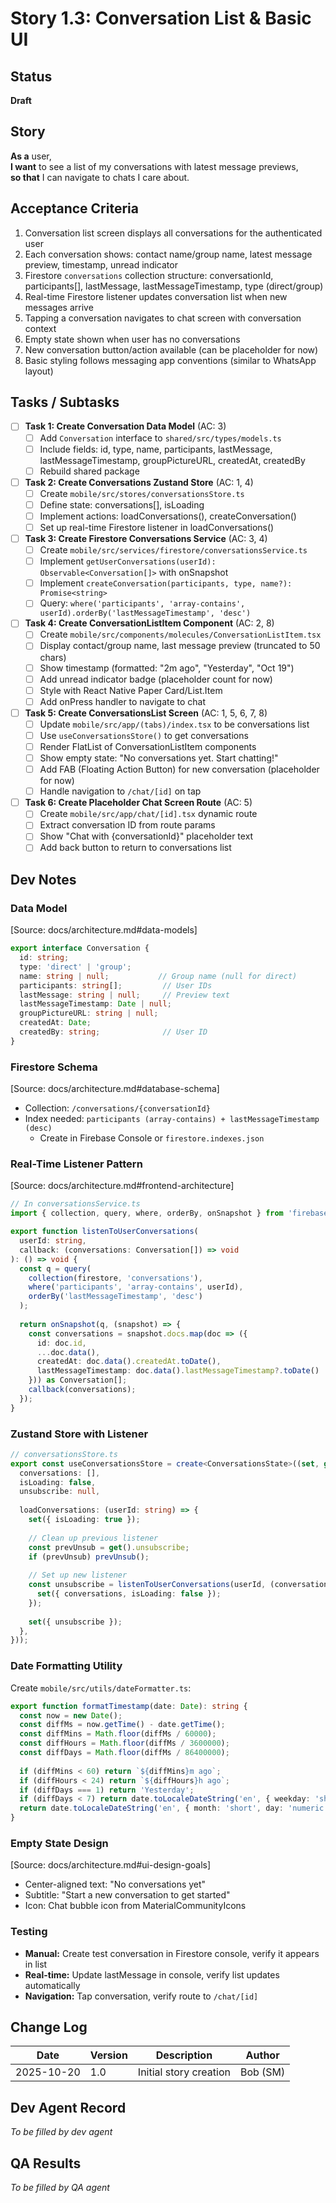 # Story 1.3: Conversation List & Basic UI

## Status
**Draft**

## Story

**As a** user,  
**I want** to see a list of my conversations with latest message previews,  
**so that** I can navigate to chats I care about.

## Acceptance Criteria

1. Conversation list screen displays all conversations for the authenticated user
2. Each conversation shows: contact name/group name, latest message preview, timestamp, unread indicator
3. Firestore `conversations` collection structure: conversationId, participants[], lastMessage, lastMessageTimestamp, type (direct/group)
4. Real-time Firestore listener updates conversation list when new messages arrive
5. Tapping a conversation navigates to chat screen with conversation context
6. Empty state shown when user has no conversations
7. New conversation button/action available (can be placeholder for now)
8. Basic styling follows messaging app conventions (similar to WhatsApp layout)

## Tasks / Subtasks

- [ ] **Task 1: Create Conversation Data Model** (AC: 3)
  - [ ] Add `Conversation` interface to `shared/src/types/models.ts`
  - [ ] Include fields: id, type, name, participants, lastMessage, lastMessageTimestamp, groupPictureURL, createdAt, createdBy
  - [ ] Rebuild shared package

- [ ] **Task 2: Create Conversations Zustand Store** (AC: 1, 4)
  - [ ] Create `mobile/src/stores/conversationsStore.ts`
  - [ ] Define state: conversations[], isLoading
  - [ ] Implement actions: loadConversations(), createConversation()
  - [ ] Set up real-time Firestore listener in loadConversations()

- [ ] **Task 3: Create Firestore Conversations Service** (AC: 3, 4)
  - [ ] Create `mobile/src/services/firestore/conversationsService.ts`
  - [ ] Implement `getUserConversations(userId): Observable<Conversation[]>` with onSnapshot
  - [ ] Implement `createConversation(participants, type, name?): Promise<string>`
  - [ ] Query: `where('participants', 'array-contains', userId).orderBy('lastMessageTimestamp', 'desc')`

- [ ] **Task 4: Create ConversationListItem Component** (AC: 2, 8)
  - [ ] Create `mobile/src/components/molecules/ConversationListItem.tsx`
  - [ ] Display contact/group name, last message preview (truncated to 50 chars)
  - [ ] Show timestamp (formatted: "2m ago", "Yesterday", "Oct 19")
  - [ ] Add unread indicator badge (placeholder count for now)
  - [ ] Style with React Native Paper Card/List.Item
  - [ ] Add onPress handler to navigate to chat

- [ ] **Task 5: Create ConversationsList Screen** (AC: 1, 5, 6, 7, 8)
  - [ ] Update `mobile/src/app/(tabs)/index.tsx` to be conversations list
  - [ ] Use `useConversationsStore()` to get conversations
  - [ ] Render FlatList of ConversationListItem components
  - [ ] Show empty state: "No conversations yet. Start chatting!"
  - [ ] Add FAB (Floating Action Button) for new conversation (placeholder for now)
  - [ ] Handle navigation to `/chat/[id]` on tap

- [ ] **Task 6: Create Placeholder Chat Screen Route** (AC: 5)
  - [ ] Create `mobile/src/app/chat/[id].tsx` dynamic route
  - [ ] Extract conversation ID from route params
  - [ ] Show "Chat with {conversationId}" placeholder text
  - [ ] Add back button to return to conversations list

## Dev Notes

### Data Model
[Source: docs/architecture.md#data-models]
```typescript
export interface Conversation {
  id: string;
  type: 'direct' | 'group';
  name: string | null;           // Group name (null for direct)
  participants: string[];         // User IDs
  lastMessage: string | null;     // Preview text
  lastMessageTimestamp: Date | null;
  groupPictureURL: string | null;
  createdAt: Date;
  createdBy: string;              // User ID
}
```

### Firestore Schema
[Source: docs/architecture.md#database-schema]
- Collection: `/conversations/{conversationId}`
- Index needed: `participants (array-contains) + lastMessageTimestamp (desc)`
  - Create in Firebase Console or `firestore.indexes.json`

### Real-Time Listener Pattern
[Source: docs/architecture.md#frontend-architecture]
```typescript
// In conversationsService.ts
import { collection, query, where, orderBy, onSnapshot } from 'firebase/firestore';

export function listenToUserConversations(
  userId: string, 
  callback: (conversations: Conversation[]) => void
): () => void {
  const q = query(
    collection(firestore, 'conversations'),
    where('participants', 'array-contains', userId),
    orderBy('lastMessageTimestamp', 'desc')
  );
  
  return onSnapshot(q, (snapshot) => {
    const conversations = snapshot.docs.map(doc => ({
      id: doc.id,
      ...doc.data(),
      createdAt: doc.data().createdAt.toDate(),
      lastMessageTimestamp: doc.data().lastMessageTimestamp?.toDate() || null,
    })) as Conversation[];
    callback(conversations);
  });
}
```

### Zustand Store with Listener
```typescript
// conversationsStore.ts
export const useConversationsStore = create<ConversationsState>((set, get) => ({
  conversations: [],
  isLoading: false,
  unsubscribe: null,
  
  loadConversations: (userId: string) => {
    set({ isLoading: true });
    
    // Clean up previous listener
    const prevUnsub = get().unsubscribe;
    if (prevUnsub) prevUnsub();
    
    // Set up new listener
    const unsubscribe = listenToUserConversations(userId, (conversations) => {
      set({ conversations, isLoading: false });
    });
    
    set({ unsubscribe });
  },
}));
```

### Date Formatting Utility
Create `mobile/src/utils/dateFormatter.ts`:
```typescript
export function formatTimestamp(date: Date): string {
  const now = new Date();
  const diffMs = now.getTime() - date.getTime();
  const diffMins = Math.floor(diffMs / 60000);
  const diffHours = Math.floor(diffMs / 3600000);
  const diffDays = Math.floor(diffMs / 86400000);
  
  if (diffMins < 60) return `${diffMins}m ago`;
  if (diffHours < 24) return `${diffHours}h ago`;
  if (diffDays === 1) return 'Yesterday';
  if (diffDays < 7) return date.toLocaleDateString('en', { weekday: 'short' });
  return date.toLocaleDateString('en', { month: 'short', day: 'numeric' });
}
```

### Empty State Design
[Source: docs/architecture.md#ui-design-goals]
- Center-aligned text: "No conversations yet"
- Subtitle: "Start a new conversation to get started"
- Icon: Chat bubble icon from MaterialCommunityIcons

### Testing
- **Manual:** Create test conversation in Firestore console, verify it appears in list
- **Real-time:** Update lastMessage in console, verify list updates automatically
- **Navigation:** Tap conversation, verify route to `/chat/[id]`

## Change Log

| Date | Version | Description | Author |
|------|---------|-------------|--------|
| 2025-10-20 | 1.0 | Initial story creation | Bob (SM) |

## Dev Agent Record

_To be filled by dev agent_

## QA Results

_To be filled by QA agent_

